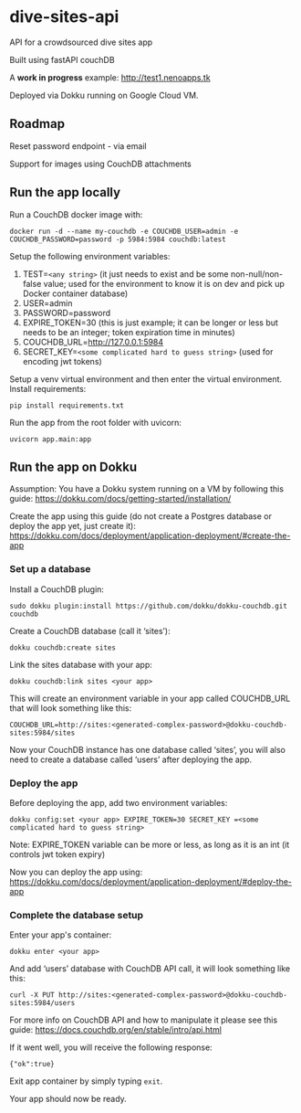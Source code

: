 # dive-sites-api
API for a crowdsourced dive sites app

Built using fastAPI couchDB

A **work in progress** example: http://test1.nenoapps.tk

Deployed via Dokku running on Google Cloud VM.

## Roadmap

Reset password endpoint - via email

Support for images using CouchDB attachments

## Run the app locally
Run a CouchDB docker image with:

```docker run -d --name my-couchdb -e COUCHDB_USER=admin -e COUCHDB_PASSWORD=password -p 5984:5984 couchdb:latest```

Setup the following environment variables:
1.	TEST=```<any string>``` (it just needs to exist and be some non-null/non-false value; used for the environment to know it is on dev and pick up Docker container database)
2.	USER=admin
3.	PASSWORD=password
4.	EXPIRE_TOKEN=30 (this is just example; it can be longer or less but needs to be an integer; token expiration time in minutes)
5.	COUCHDB_URL=http://127.0.0.1:5984
6.	SECRET_KEY=```<some complicated hard to guess string>``` (used for encoding jwt tokens)

Setup a venv virtual environment and then enter the virtual environment.
Install requirements: 

```pip install requirements.txt```

Run the app from the root folder with uvicorn: 

```uvicorn app.main:app```

## Run the app on Dokku

Assumption: You have a Dokku system running on a VM by following this guide: https://dokku.com/docs/getting-started/installation/

Create the app using this guide (do not create a Postgres database or deploy the app yet, just create it): https://dokku.com/docs/deployment/application-deployment/#create-the-app

### Set up a database

Install a CouchDB plugin: 

```sudo dokku plugin:install https://github.com/dokku/dokku-couchdb.git couchdb```

Create a CouchDB database (call it ‘sites’):

```dokku couchdb:create sites```

Link the sites database with your app:

```dokku couchdb:link sites <your app>```

This will create an environment variable in your app called COUCHDB_URL that will look something like this:

```COUCHDB_URL=http://sites:<generated-complex-password>@dokku-couchdb-sites:5984/sites```

Now your CouchDB instance has one database called ‘sites’, you will also need to create a database called ‘users’ after deploying the app.

### Deploy the app

Before deploying the app, add two environment variables:

```dokku config:set <your app> EXPIRE_TOKEN=30 SECRET_KEY =<some complicated hard to guess string>```

Note: EXPIRE_TOKEN variable can be more or less, as long as it is an int (it controls jwt token expiry)

Now you can deploy the app using: https://dokku.com/docs/deployment/application-deployment/#deploy-the-app 

### Complete the database setup

Enter your app's container:

```dokku enter <your app>```

And add ‘users’ database with CouchDB API call, it will look something like this:

```curl -X PUT http://sites:<generated-complex-password>@dokku-couchdb-sites:5984/users```

For more info on CouchDB API and how to manipulate it please see this guide: https://docs.couchdb.org/en/stable/intro/api.html

If it went well, you will receive the following response:

```{"ok":true}```

Exit app container by simply typing ```exit```.

Your app should now be ready.




